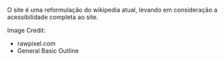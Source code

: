 O site é uma reformulação do wikipedia atual, levando em consideração a acessibilidade completa ao site.


Image Credit:

- rawpixel.com
- General Basic Outline